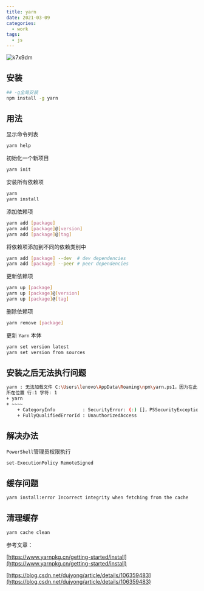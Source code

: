 ```yaml
---
title: yarn
date: 2021-03-09
categories:
  - work
tags:
  - js
---
```


![k7x9dm](https://gitee.com/snowyan/image/raw/master/md/wallhaven-k7x9dm.jpg)

<!-- more -->

## 安装

```bash
## -g全局安装
npm install -g yarn
```

## 用法

显示命令列表
```bash
yarn help
```
初始化一个新项目
```bash
yarn init
```
安装所有依赖项
```bash
yarn
yarn install
```
添加依赖项
```bash
yarn add [package]
yarn add [package]@[version]
yarn add [package]@[tag]
```
将依赖项添加到不同的依赖类别中
```bash
yarn add [package] --dev  # dev dependencies
yarn add [package] --peer # peer dependencies
```
更新依赖项
```bash
yarn up [package]
yarn up [package]@[version]
yarn up [package]@[tag]
```
删除依赖项
```bash
yarn remove [package]
```
更新 `Yarn` 本体
```bash
yarn set version latest
yarn set version from sources
```

## 安装之后无法执行问题

```bash
yarn : 无法加载文件 C:\Users\lenovo\AppData\Roaming\npm\yarn.ps1，因为在此系统上禁止运行脚本。有关详细信息，请参阅 https:/go.microsoft.com/fwlink/?LinkID=135170 中的 about_Execution_Policies。
所在位置 行:1 字符: 1
+ yarn
+ ~~~~
    + CategoryInfo          : SecurityError: (:) []，PSSecurityException
    + FullyQualifiedErrorId : UnauthorizedAccess
```
## 解决办法

`PowerShell`管理员权限执行

```
set-ExecutionPolicy RemoteSigned
```
## 缓存问题

```bash
yarn install:error Incorrect integrity when fetching from the cache
```

## 清理缓存

```bash
yarn cache clean
```

参考文章：

[https://www.yarnpkg.cn/getting-started/install](https://www.yarnpkg.cn/getting-started/install)

[https://blog.csdn.net/dujyong/article/details/106359483](https://blog.csdn.net/dujyong/article/details/106359483)